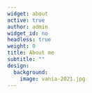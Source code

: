 ```yaml
---
widget: about
active: true
author: admin
widget_id: no
headless: true
weight: 0
title: About me
subtitle: ""
design:
  background:
    image: vania-2021.jpg
---
```

